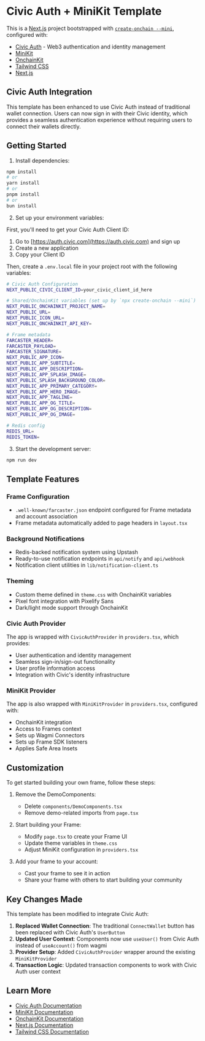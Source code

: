# Civic Auth + MiniKit Template

This is a [Next.js](https://nextjs.org) project bootstrapped with [`create-onchain --mini`](), configured with:

- [Civic Auth](https://auth.civic.com) - Web3 authentication and identity management
- [MiniKit](https://docs.base.org/builderkits/minikit/overview)
- [OnchainKit](https://www.base.org/builders/onchainkit)
- [Tailwind CSS](https://tailwindcss.com)
- [Next.js](https://nextjs.org/docs)

## Civic Auth Integration

This template has been enhanced to use Civic Auth instead of traditional wallet connection. Users can now sign in with their Civic identity, which provides a seamless authentication experience without requiring users to connect their wallets directly.

## Getting Started

1. Install dependencies:
```bash
npm install
# or
yarn install
# or
pnpm install
# or
bun install
```

2. Set up your environment variables:

First, you'll need to get your Civic Auth Client ID:
1. Go to [https://auth.civic.com](https://auth.civic.com) and sign up
2. Create a new application
3. Copy your Client ID

Then, create a `.env.local` file in your project root with the following variables:

```bash
# Civic Auth Configuration
NEXT_PUBLIC_CIVIC_CLIENT_ID=your_civic_client_id_here

# Shared/OnchainKit variables (set up by `npx create-onchain --mini`)
NEXT_PUBLIC_ONCHAINKIT_PROJECT_NAME=
NEXT_PUBLIC_URL=
NEXT_PUBLIC_ICON_URL=
NEXT_PUBLIC_ONCHAINKIT_API_KEY=

# Frame metadata
FARCASTER_HEADER=
FARCASTER_PAYLOAD=
FARCASTER_SIGNATURE=
NEXT_PUBLIC_APP_ICON=
NEXT_PUBLIC_APP_SUBTITLE=
NEXT_PUBLIC_APP_DESCRIPTION=
NEXT_PUBLIC_APP_SPLASH_IMAGE=
NEXT_PUBLIC_SPLASH_BACKGROUND_COLOR=
NEXT_PUBLIC_APP_PRIMARY_CATEGORY=
NEXT_PUBLIC_APP_HERO_IMAGE=
NEXT_PUBLIC_APP_TAGLINE=
NEXT_PUBLIC_APP_OG_TITLE=
NEXT_PUBLIC_APP_OG_DESCRIPTION=
NEXT_PUBLIC_APP_OG_IMAGE=

# Redis config
REDIS_URL=
REDIS_TOKEN=
```

3. Start the development server:
```bash
npm run dev
```

## Template Features

### Frame Configuration
- `.well-known/farcaster.json` endpoint configured for Frame metadata and account association
- Frame metadata automatically added to page headers in `layout.tsx`

### Background Notifications
- Redis-backed notification system using Upstash
- Ready-to-use notification endpoints in `api/notify` and `api/webhook`
- Notification client utilities in `lib/notification-client.ts`

### Theming
- Custom theme defined in `theme.css` with OnchainKit variables
- Pixel font integration with Pixelify Sans
- Dark/light mode support through OnchainKit

### Civic Auth Provider
The app is wrapped with `CivicAuthProvider` in `providers.tsx`, which provides:
- User authentication and identity management
- Seamless sign-in/sign-out functionality
- User profile information access
- Integration with Civic's identity infrastructure

### MiniKit Provider
The app is also wrapped with `MiniKitProvider` in `providers.tsx`, configured with:
- OnchainKit integration
- Access to Frames context
- Sets up Wagmi Connectors
- Sets up Frame SDK listeners
- Applies Safe Area Insets

## Customization

To get started building your own frame, follow these steps:

1. Remove the DemoComponents:
   - Delete `components/DemoComponents.tsx`
   - Remove demo-related imports from `page.tsx`

2. Start building your Frame:
   - Modify `page.tsx` to create your Frame UI
   - Update theme variables in `theme.css`
   - Adjust MiniKit configuration in `providers.tsx`

3. Add your frame to your account:
   - Cast your frame to see it in action
   - Share your frame with others to start building your community

## Key Changes Made

This template has been modified to integrate Civic Auth:

1. **Replaced Wallet Connection**: The traditional `ConnectWallet` button has been replaced with Civic Auth's `UserButton`
2. **Updated User Context**: Components now use `useUser()` from Civic Auth instead of `useAccount()` from wagmi
3. **Provider Setup**: Added `CivicAuthProvider` wrapper around the existing `MiniKitProvider`
4. **Transaction Logic**: Updated transaction components to work with Civic Auth user context

## Learn More

- [Civic Auth Documentation](https://docs.civic.com/auth)
- [MiniKit Documentation](https://docs.base.org/builderkits/minikit/overview)
- [OnchainKit Documentation](https://docs.base.org/builderkits/onchainkit/getting-started)
- [Next.js Documentation](https://nextjs.org/docs)
- [Tailwind CSS Documentation](https://tailwindcss.com/docs)
